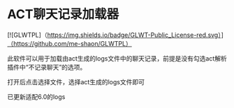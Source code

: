 # ACT聊天记录加载器

[![GLWTPL]（https://img.shields.io/badge/GLWT-Public_License-red.svg）]（https://github.com/me-shaon/GLWTPL）

此软件可以用于加载由act生成的logs文件中的聊天记录，前提是没有勾选act解析插件中“不记录聊天”的选项。

打开后点击选择文件，选择act生成的logs文件即可

已更新适配6.0的logs
